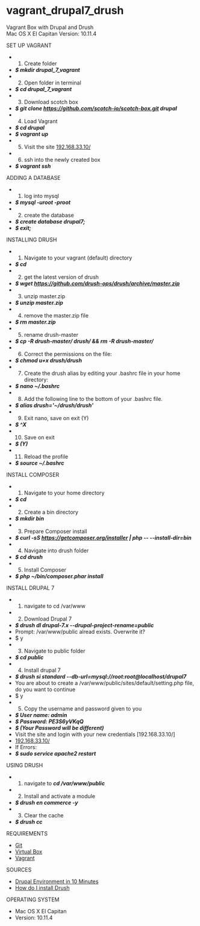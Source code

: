 # vagrant_drupal7_drush

Vagrant Box with Drupal and Drush   
Mac OS X El Capitan Version: 10.11.4


SET UP VAGRANT
* 1. Create folder
* ***$ mkdir drupal_7_vagrant***
* 2. Open folder in terminal
* ***$ cd drupal_7_vagrant***
* 3. Download scotch box
* ***$ git clone https://github.com/scotch-io/scotch-box.git drupal***
* 4. Load Vagrant
* ***$ cd drupal***
* ***$ vagrant up***
* 5. Visit the site [192.168.33.10/](http://192.168.33.10/)
* 6. ssh into the newly created box
* ***$ vagrant ssh***
  
ADDING A DATABASE
* 1. log into mysql
* ***$ mysql -uroot -proot***
* 2. create the database
* ***$ create database drupal7;***
* ***$ exit;***
  
INSTALLING DRUSH
* 1. Navigate to your vagrant (default) directory
* ***$ cd***
* 2. get the latest version of drush
* ***$ wget https://github.com/drush-ops/drush/archive/master.zip***
* 3. unzip master.zip
* ***$ unzip master.zip***
* 4. remove the master.zip file 
* ***$ rm master.zip***
* 5. rename drush-master
* ***$ cp -R drush-master/ drush/ && rm -R drush-master/***
* 6. Correct the permissions on the file:
* ***$ chmod u+x drush/drush***
* 7. Create the drush alias by editing your .bashrc file in your home directory:
* ***$ nano ~/.bashrc***
* 8. Add the following line to the bottom of your .bashrc file.
* ***$ alias drush='~/drush/drush'***
* 9. Exit nano, save on exit (Y)
* ***$ ^X***
* 10. Save on exit
* ***$ (Y)***
* 11. Reload the profile
* ***$ source ~/.bashrc***
  
INSTALL COMPOSER
* 1. Navigate to your home directory
* ***$ cd***
* 2. Create a bin directory
* ***$ mkdir bin***
* 3. Prepare Composer install
* ***$ curl -sS https://getcomposer.org/installer | php -- --install-dir=bin***
* 4. Navigate into drush folder
* ***$ cd drush***
* 5. Install Composer
* ***$ php ~/bin/composer.phar install***
  
INSTALL DRUPAL 7
* 1. navigate to cd /var/www
* 2. Download Drupal 7 
* ***$ drush dl drupal-7.x --drupal-project-rename=public***
* Prompt: /var/www/public alread exists. Overwrite it? 
* $ y
* 3. Navigate to public folder
* ***$ cd public***
* 4. Install drupal 7
* ***$ drush si standard --db-url=mysql://root:root@localhost/drupal7***
* You are about to create a /var/www/public/sites/default/setting.php file, do you want to continue
* $ y
* 5. Copy the username and password given to you
* ***$ User name: admin***
* ***$ Password: PE3S6yVKqQ***
* ***$ (Your Password will be different)***
* Visit the site and login with your new credentials [192.168.33.10/]
* [192.168.33.10/](http://192.168.33.10/)
* If Errors:
* ***$ sudo service apache2 restart***
  
USING DRUSH
* 1. navigate to ***cd /var/www/public***
* 2. Install and activate a module
* ***$ drush en commerce -y***
* 3. Clear the cache
* ***$ drush cc***
  
REQUIREMENTS
* [Git](https://git-scm.com/downloads)
* [Virtual Box](https://www.virtualbox.org/wiki/Downloads)
* [Vagrant](https://www.vagrantup.com/downloads.html)

SOURCES
* [Drupal Environment in 10 Minutes](https://www.carnaghan.com/2015/05/drupal-development-environment-in-less-than-10-minutes)
* [How do I install Drush](https://www.greengeeks.com/kb/2874/how-do-i-install-drush/)
  
OPERATING SYSTEM 
* Mac OS X El Capitan
* Version: 10.11.4

 
   
   
   
 